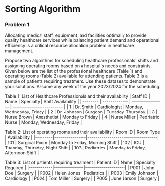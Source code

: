 # Sorting Algorithm 

### Problem 1

Allocating medical staff, equipment, and facilities optimally to provide quality healthcare services while balancing patient demand and operational efficiency is a critical resource allocation problem in healthcare management.

Propose two algorithms for scheduling healthcare professionals' shifts and assigning operating rooms based on a hospital's needs and constraints.
Given below are the list of the professional healthcare (Table 1) and operating rooms (Table 2) available for attending patients. Table 3 is a sample of patients requiring treatment. Use these datases to demonstrate your solutions. Assume any week of the year 2023/2024 for the scheduling.

Table 1: List of Healthcare Professionals and their availability
| Staff ID | Name          | Specialty        | Shift Availability        |
| -------- | ------------- | ---------------- | ------------------------- |
| 1        | Dr. Smith     | Cardiologist     | Monday, Wednesday, Friday |
| 2        | Dr. Johnson   | Surgeon          | Tuesday, Thursday         |
| 3        | Nurse Brown   | Anesthetist      | Monday to Friday          |
| 4        | Nurse Miller  | Pedriatric Nurse | Monday, Wednesday, Friday |

Table 2: List of operating rooms and their availability
| Room ID | Room Type      | Availability                     |
|---------|----------------|-----------------------------------|
| 101     | Surgical Room  | Monday to Friday, Morning Shift   |
| 102     | ICU            | Tuesday, Thursday, Night Shift    |
| 103     | Pediatrics     | Monday to Friday, Afternoon Shift |

Table 3: List of patients requiring treatment
| Patient ID | Name          | Specialty Required |
|------------|---------------|--------------------|
| P001       | John Doe      | Surgery            |
| P002       | Helen Jones   | Pediatrics         |
| P003       | Emily Johnson | Cardiology         |
| P004       | Tom Miller    | Surgery            |
| P005       | June Larson   | Surgery            |
